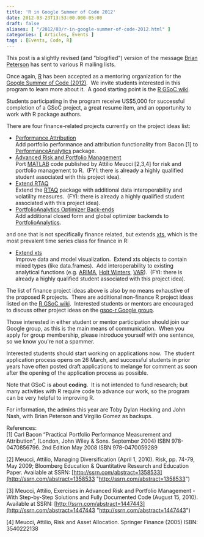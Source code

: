 ```yaml
---
title: 'R in Google Summer of Code 2012'
date: 2012-03-23T13:53:00.000-05:00
draft: false
aliases: [ "/2012/03/r-in-google-summer-of-code-2012.html" ]
categories: [ Articles, Events ]
tags : [Events, Code, R]
---
```


This post is a slightly revised (and "blogified") version of the message [Brian Peterson](http://braverock.com/brian/resume.html) has sent to various R mailing lists.  
  
Once again, [R](http://www.r-project.org/) has been accepted as a mentoring organization for the [Google Summer of Code (2012)](http://google-melange.appspot.com/gsoc/homepage/google/gsoc2012).  We invite students interested in this program to learn more about it.  A good starting point is the [R GSoC wiki](http://rwiki.sciviews.org/doku.php?id=developers:projects:gsoc2012).  
  
Students participating in the program receive US$5,000 for successful completion of a GSoC project, a great resume item, and an opportunity to work with R package authors.  
  
There are four finance-related projects currently on the project ideas list:  

*   [Performance Attribution](http://rwiki.sciviews.org/doku.php?id=developers:projects:gsoc2012:performanceanalytics)  
    Add portfolio performance and attribution functionality from Bacon \[1\] to [PerformanceAnalytics](http://cran.r-project.org/web/packages/PerformanceAnalytics/) package.
*   [Advanced Risk and Portfolio Management](http://rwiki.sciviews.org/doku.php?id=developers:projects:gsoc2012:meucci)  
    Port [MATLAB](http://www.mathworks.com/products/matlab/) code published by Attilio Meucci \[2,3,4\] for risk and portfolio management to R.  (FYI: there is already a highly qualified student associated with this project idea).
*   [Extend RTAQ](http://rwiki.sciviews.org/doku.php?id=developers:projects:gsoc2012:rtaq)  
    Extend the [RTAQ](http://cran.r-project.org/web/packages/RTAQ/) package with additional data interoperability and volatility measures.  (FYI: there is already a highly qualified student associated with this project idea).
*   [PortfolioAnalytics Optimizer Back-ends](http://rwiki.sciviews.org/doku.php?id=developers:projects:gsoc2012:portfolioanalytics)  
    Add additional closed form and global optimizer backends to [PortfolioAnalytics](https://r-forge.r-project.org/R/?group_id=579).

and one that is not specifically finance related, but extends [xts](http://cran.r-project.org/web/packages/xts/), which is the most prevalent time series class for finance in R:  

*   [Extend xts](http://rwiki.sciviews.org/doku.php?id=developers:projects:gsoc2012:xts)  
    Improve data and model visualization.  Extend xts objects to contain mixed types (like data.frames).  Add interoperability to existing analytical functions (e.g. [ARIMA](http://en.wikipedia.org/wiki/Autoregressive_integrated_moving_average), [Holt Winters](http://en.wikipedia.org/wiki/Holt-Winters#Double_exponential_smoothing), [VAR](http://en.wikipedia.org/wiki/Vector_autoregression)).  (FYI: there is already a highly qualified student associated with this project idea).

The list of finance project ideas above is also by no means exhaustive of the proposed R projects.  There are additional non-finance R project ideas listed on the [R GSoC wiki](http://rwiki.sciviews.org/doku.php?id=developers:projects:gsoc2012).  Interested students or mentors are encouraged to discuss other project ideas on the [gsoc-r Google group](http://groups.google.com/group/gsoc-r?pli=1).  
  
Those interested in either student or mentor participation should join our Google group, as this is the main means of communication.  When you apply for group membership, please introduce yourself with one sentence, so we know you're not a spammer.  
  
Interested students should start working on applications now.  The student application process opens on 26 March, and successful students in prior years have often posted draft applications to melange for comment as soon after the opening of the application process as possible.  
  
Note that GSoC is about **coding**.  It is not intended to fund research; but many activities with R require code to advance our work, so the program can be very helpful to improving R.  
  
For information, the admins this year are Toby Dylan Hocking and John Nash, with Brian Peterson and Virgilio Gomez as backups.  
  
References:  
\[1\] Carl Bacon “Practical Portfolio Performance Measurement and Attribution”, (London, John Wiley & Sons. September 2004) ISBN 978-0470856796. 2nd Edition May 2008 ISBN 978-0470059289  
  
\[2\] Meucci, Attilio, Managing Diversification (April 1, 2010). Risk, pp. 74-79, May 2009; Bloomberg Education & Quantitative Research and Education Paper. Available at SSRN: [http://ssrn.com/abstract=1358533](http://ssrn.com/abstract=1358533 "http://ssrn.com/abstract=1358533")  
  
\[3\] Meucci, Attilio, Exercises in Advanced Risk and Portfolio Management - With Step-by-Step Solutions and Fully Documented Code (August 15, 2010). Available at SSRN: [http://ssrn.com/abstract=1447443](http://ssrn.com/abstract=1447443 "http://ssrn.com/abstract=1447443")  
  
\[4\] Meucci, Attilio, Risk and Asset Allocation. Springer Finance (2005) ISBN: 3540222138